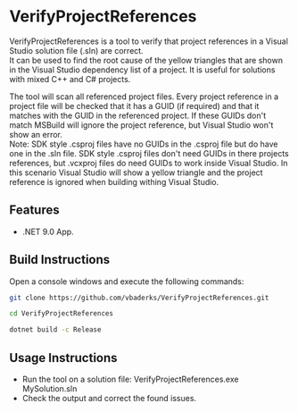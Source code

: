 # VerifyProjectReferences

VerifyProjectReferences is a tool to verify that project references in a Visual Studio solution file (.sln) are correct.  
It can be used to find the root cause of the yellow triangles that are shown in the Visual Studio dependency list of a project.
It is useful for solutions with mixed C++ and C# projects.

The tool will scan all referenced project files. Every project reference in a project file will be checked that it has
a GUID (if required) and that it matches with the GUID in the referenced project.
If these GUIDs don't match MSBuild will ignore the project reference, but Visual Studio won't show an error.  
Note: SDK style .csproj files have no GUIDs in the .csproj file but do have one in the .sln file.
SDK style .csproj files don't need GUIDs in there projects references, but .vcxproj files do need GUIDs to work inside Visual Studio.
In this scenario Visual Studio will show a yellow triangle and the project reference is ignored when building withing Visual Studio.

## Features

* .NET 9.0 App.

## Build Instructions

Open a console windows and execute the following commands:

```bash
git clone https://github.com/vbaderks/VerifyProjectReferences.git
```

```bash
cd VerifyProjectReferences
```

```bash
dotnet build -c Release
```

## Usage Instructions

* Run the tool on a solution file: VerifyProjectReferences.exe MySolution.sln
* Check the output and correct the found issues.
